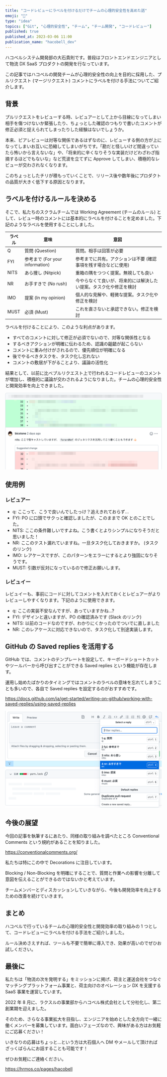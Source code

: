 ```yaml
---
title: "コードレビューにラベルを付けるだけでチームの心理的安全性を高めた話"
emoji: "💌"
type: "idea"
topics: ["Git", "心理的安全性", "チーム", "チーム開発", "コードレビュー"]
published: true
published_at: 2023-03-06 11:00
publication_name: "hacobell_dev"
---
```


ハコベルシステム開発部の大石貴則です。普段はフロントエンドエンジニアとして物流 DX SaaS プロダクトの開発を行なっています。

この記事ではハコベルの開発チームが心理的安全性の向上を目的に採用した、プルリクエスト (マージリクエスト) コメントにラベルを付ける手法についてご紹介します。

## 背景

プルリクエストをレビューする時、レビュアーとして上から目線になってしまい相手を傷つけないか緊張したり、ちょっとした確認のつもりで書いたコメントが修正必須と捉えられてしまったりした経験はないでしょうか。

本来、ピアレビューは対等な関係であるはずなのに、レビューする側の方が上になってしまいお互いに恐縮してしまいがちです。「勘だと怪しいけど間違っていたら怖いから言えないな」や、「将来的に辛くなりそうな実装だけどわざわざ指摘するほどでもないな」など荒波を立てずに Approve してしまい、積極的なレビューが交わされなくなります。

このちょっとしたチリが積もっていくことで、リリース後や数年後にプロダクトの品質が大きく低下する原因となります。

## ラベルを付けるルールを決める

そこで、私たちのスクラムチームでは Working Agreement (チームのルール) として、レビュー時のコメントには基本的にラベルを付けることを定めました。下記のようなラベルを使用することにしました。

| ラベル | 意味                            | 意図                                                               |
| ------ | ------------------------------- | ------------------------------------------------------------------ |
| Q      | 質問 (Question)                 | 質問。相手は回答が必要                                             |
| FYI    | 参考まで (For your information) | 参考までに共有。アクションは不要 (確認事項を残す場合などに使用)    |
| NITS   | あら捜し (Nitpick)              | 重箱の隅をつつく提案。無視しても良い                               |
| NR     | お手すきで (No rush)            | 今やらなくて良いが、将来的には解決したい提案。タスク化や修正を検討 |
| IMO    | 提案 (In my opinion)            | 個人的な見解や、軽微な提案。タスク化や修正を検討                   |
| MUST   | 必須 (Must)                     | これを直さないと承認できない。修正を検討                           |

ラベルを付けることにより、このような利点があります。

- すべてのコメントに対して修正が必須でないので、対等な関係性となる
- するべきアクションが明確に伝わるため、認識の齟齬が起こらない
- コメントに重み付けがされるので、優先順位が明確になる
- 後でやるべきタスクを、タスク化し忘れない
- コメントの敷居が下がることより、議論の活性化

結果として、以前に比べプルリクエスト上で行われるコードレビューのコメントが増加し、積極的に議論が交わされるようになりました。チームの心理的安全性と開発効率を向上できました。

![GitHub のスクリーンショット。大石貴則が「nits: ここで型キャストしていますが、forwardRefのジェネリクスを活用してこう書くこともできます」というレビューコメントを残している。](/images/code-review-comment-prefix/image01.png)

## 使用例

### レビュアー

- q: ここって、こうで良いんでしたっけ？追えきれておらず...
- FYI: PO に口頭でサクっと確認しましたが、このままで OK とのことでした。
- NITS: ここの条件難しいですよね。こう書くとよりシンプルになりそうだと思いました！
- NR: ここのテスト漏れていますね。一旦タスク化しておきますか。 (タスクのリンク)
- IMO: レアケースですが、このパターンをエラーにするとより強固になりそうです。
- MUST: 引数が反対になっているので修正お願いします。

### レビュイー

レビュイーも、事前にコードに対してコメントを入れておくとレビュアーがよりレビューしやすくなります。下記のように使用できます。

- q: ここの実装不安なんですが、あっていますかね...?
- FYI: デザインと違いますが、PO の確認済みです (Slack のリンク)
- NITS: 以前のコードなのですが、わかりにくかったのでついでに直しました
- NR: このレアケースに対応できないので、タスク化して別途実装します。

## GitHub の Saved replies を活用する

GitHub では、コメントのテンプレートを設定して、キーボードショートカットやツールバーから呼び出すことができる Saved replies という機能が存在します。

運用し始めたばかりのタイミングではコメントのラベルの意味を忘れてしまうことも多いので、各自で Saved replies を設定するのがおすすめです。

https://docs.github.com/ja/get-started/writing-on-github/working-with-saved-replies/using-saved-replies

![GitHub のスクリーンショット。ツールバーの「Select a reply」を選択してポップオーバーを展開した状態。前述 6 つのラベルの選択肢が表示されており、いずれかを選択して貼り付けることができるようになっている。](/images/code-review-comment-prefix/image02.png)

## 今後の展望

今回の記事を執筆するにあたり、同様の取り組みを調べたところ Conventional Comments という規約があることを知りました。

https://conventionalcomments.org/

私たちは特にこの中で Decorations に注目しています。

Blocking / Non-Blocking を明確にすることで、質問と作業への影響を分離して意図を伝えることができるのではないかと考えています。

チームメンバーとディスカッションしていきながら、今後も開発効率を向上するための改善を続けていきます。

## まとめ

ハコベルで行っているチームの心理的安全性と開発効率の取り組みの 1 つとして、コードレビューにラベルを付ける手法をご紹介しました。

ルール決めさえすれば、ツールも不要で簡単に導入でき、効果が高いのでぜひお試しください。

## 最後に

私たちは「物流の次を発明する」をミッションに掲げ、荷主と運送会社をつなぐマッチングプラットフォーム事業と、荷主向けのオペレーション DX を支援する SaaS 事業を運営しています。

2022 年 8 月に、ラクスルの事業部からハコベル株式会社として分社化し、第二創業期を迎えました。

そのため、さらなる事業拡大を目指し、エンジニアを始めとした全方向で一緒に働くメンバーを募集しています。面白いフェーズなので、興味がある方はお気軽にご応募ください！

<!-- textlint-disable ja-technical-writing/ja-no-redundant-expression -->いきなりの応募はちょっと...という方は大石個人へ DM やメールして頂ければざっくばらんにお話することも可能です！<!-- textlint-enable -->

ぜひお気軽にご連絡ください。

https://hrmos.co/pages/hacobell
